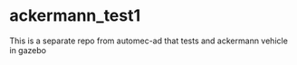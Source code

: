 # ackermann_test1
This is a separate repo from automec-ad that tests and ackermann vehicle in gazebo
